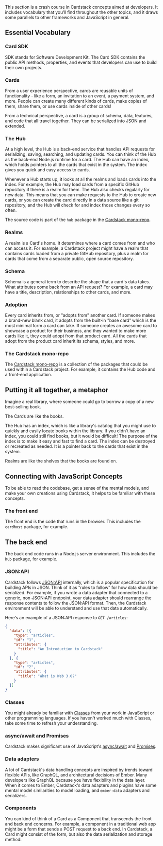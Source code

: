 This section is a crash course in Cardstack concepts aimed at developers. It includes vocabulary that you'll find throughout the other topics, and it draws some parallels to other frameworks and JavaScript in general.


## Essential Vocabulary

### Card SDK

SDK stands for Software Development Kit. The Card SDK contains the public
API methods, properties, and events that developers can use to build their
own projects.

### Cards

From a user experience perspective, cards are reusable units of functionality - like a form, an invitation to an event, a payment system, and more.
People can create many different kinds of cards, make copies of them, share them, or use cards inside of other cards!

From a technical perspective, a card is a group of schema, data, features, and code that all travel together. They can be serialized into JSON and extended.

### The Hub

At a high level, the Hub is a back-end service that handles API requests for serializing, saving, searching, and updating cards.
You can think of the Hub as the back-end Node.js runtime for a card.
The Hub can have an index, which holds pointers to all the cards that exist in the system. The index gives you quick and easy access to cards.

Whenever a Hub starts up, it looks at all the realms and loads cards into the index. For example, the Hub may load cards from a specific
GitHub repository if there is a realm for them.
The Hub also checks regularly for new data.
This means that you can make requests to the Hub to create new cards, or you can create the card directly in a data source like a git repository,
and the Hub will check for and index those changes every so often.

The source code is part of the `hub` package in the [Cardstack mono-repo](https://github.com/cardstack/cardstack).

### Realms

A realm is a Card's home. It determines where a card comes from and who can access it.
For example, a Cardstack project might have a realm that contains cards loaded from a private GitHub repository,
plus a realm for cards that come from a separate public, open source repository.

### Schema

Schema is a general term to describe the shape that a card's data takes. What attributes come back from an API request?
For example, a card may have a title, description, relationships to other cards, and more.

### Adoption

Every card inherits from, or "adopts from" another card.
If someone makes a brand-new blank card, it adopts from the built-in "base card" which is the most minimal form a card can take.
If someone creates an awesome card to showcase a product for their business, and they wanted to make more cards like it, they could 
adopt from that product card. All the cards that adopt from the product card inherit its schema, styles, and more.

### The Cardstack mono-repo

The [Cardstack mono-repo](https://github.com/cardstack/cardstack) is a collection of the packages that could be used within a Cardstack project.
For example, it contains the Hub code and a front-end application.

## Putting it all together, a metaphor

Imagine a real library, where someone could go to borrow a copy of a new best-selling book.

The Cards are like the books.

The Hub has an index, which is like a library's catalog that you might use to quickly and easily locate books within the library.
If you didn't have an index, you could still find books, but it would be difficult!
The purpose of the index is to make it easy and fast to find a card.
The index can be destroyed or recreated as needed. It is a pointer back to the cards that exist in the system.

Realms are like the shelves that the books are found on.

## Connecting with JavaScript Concepts

To be able to read the codebase, get a sense of the mental models, and make your own creations using Cardstack, it helps to be familiar with these concepts.

### The front end

The front end is the code that runs in the browser. This includes the `cardhost` package, for example.

## The back end

The back end code runs in a Node.js server environment. This includes the `hub` package, for example.

### JSON:API

Cardstack follows [JSON:API](https://jsonapi.org/) internally, which is a popular specification for building APIs in JSON.
Think of it as "rules to follow" for how data should be serialized.
For example, if you wrote a data adapter that connected to a generic, non-JSON:API endpoint, your data adapter should rearrange the response contents to follow the JSON:API format.
Then, the Cardstack environment will be able to understand and use that data automatically.

Here's an example of a JSON:API response to `GET /articles`:

```json
{
  "data": [{
    "type": "articles",
    "id": "1",
    "attributes": {
      "title": "An Introduction to Cardstack"
    }
  }, {
    "type": "articles",
    "id": "2",
    "attributes": {
      "title": "What is Web 3.0?"
    }
  }]
}
```

### Classes

You might already be familiar with
[Classes](https://developer.mozilla.org/en-US/docs/Web/JavaScript/Reference/Classes)
from your work in JavaScript or other programming languages.
If you haven't worked much with Classes, take some time to refresh your understanding.

### async/await and Promises

Cardstack makes significant use of JavaScript's [async/await](https://developer.mozilla.org/en-US/docs/Web/JavaScript/Reference/Statements/async_function) and [Promises](https://developer.mozilla.org/en-US/docs/Web/JavaScript/Guide/Using_promises).

### Data adapters

A lot of Cardstack's data handling concepts are inspired by trends toward flexible APIs, like GraphQL, and architectural decisions of Ember.
Many developers like GraphQL because you have flexibility in the data layer.
When it comes to Ember, Cardstack's data adapters and plugins have some mental model similarities to model loading, and `ember-data` adapters and serializers.

### Components

You can kind of think of a Card as a Component that transcends the front and back end concerns.
For example, a component in a traditional web app might be a form that sends a POST request to a back end.
In Cardstack, a Card might consist of the form, but also the data serialization and storage method.

